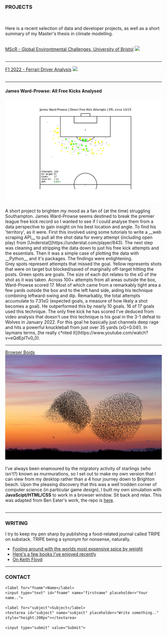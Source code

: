 ### PROJECTS

<br><br>
Here is a recent selection of data and developer projects, as well as a short summary of my Master's thesis in climate modelling.
<br><br>

[MScR - Global Environtmental Challenges, University of Bristol](/pdf/bridge_retreat_slides_AL.pdf)
<img src="images/dummy_thumbnail.jpg?raw=true"/>
<br><br>

---
[F1 2022 - Ferrari Driver Analysis](https://substack.com/home/post/p-132087612)
<img src="images/dummy_thumbnail.jpg?raw=true"/>
<br><br>

---
#### James Ward-Prowse: All Free Kicks Analysed
<img src="images/JWP_FKS.jpg?raw=true"/>
<br><br>
A short project to brighten my mood as a fan of (at the time) struggling Southampton. James Ward-Prowse seems destined to break the premier league free kick record so I wanted to see if I could analyse them from a data perspective to gain insight on his best location and angle. To find his 'territory', as it were. First this involved using some tutorials to write a __web scraping API__ to pull all the shot data for every attempt (including open play) from [Understat](https://understat.com/player/843). The next step was cleaning and stripping the data down to just his free kick attempts and the essentials. Then it was a simple case of plotting the data with __Python__ and it's packages. The findings were enlightening.
<br>
Grey spots represent attempts that missed the goal. Yellow represents shots that were on target but blocked/saved of marginally off-target hitting the posts. Green spots are goals. The size of each dot relates to the xG of the shot as it was taken. Across 100+ attempts from all areas outside the box, Ward-Prowse scored 17. Most of which came from a remarkably tight area a few yards outside the box and to the left hand side, aiding his technique combining leftward-swing and dip. Remarkably, the total attempts accumulate to 7.31xG (expected goals, a measure of how likely a shot becomes a goal). He outperformed this by nearly 10 goals. 16 of 17 goals used this technique. The only free kick he has scored I've deduced from video analysis that doesn't use this technique is his goal in the 3-1 defeat to Wolves in January 2022. For this goal he basically just channels deep rage and hits a powerful knuckleball from just over 35 yards (xG=0.04!). In laymans terms, [he really c*nted it](https://www.youtube.com/watch?v=eQdEplTv0_0).

---
[Browser Boids](https://andylyfo.github.io/boids/)
<img src="images/murmuration.jpg?raw=true"/>
<br><br>
I've always been enamoured by the migratory activity of starlings (who isn't?) known as murmurations, so I set out to make my own version that I can view from my desktop rather than a 4 hour journey down to Brighton beach. Upon the pleasing discovery that this was a well trodden corner of computer science (in particular game design), I built my own simulation with __JavaScipt/HTML/CSS__ to work in a browser window. Sit back and relax. This was adapted from Ben Eater's work, the repo is [here](https://github.com/andylyfo/boids).
<br><br>

---

### WRITING

I try to keep my pen sharp by publishing a food-related journal called TRIPE on substack. TRIPE being a synonym for nonsense, naturally.

- [Fooling around with the worlds most expensive spice by weight](https://open.substack.com/pub/tripeblog/p/on-paella-saffron-and-the-pulp-fiction?r=lg3sj&utm_campaign=post&utm_medium=web)
- [Here's a few books I've enjoyed recently](https://open.substack.com/pub/tripeblog/p/heres-a-few-books-i-enjoyed-recently?r=lg3sj&utm_campaign=post&utm_medium=web)
- [On Keith Floyd](https://open.substack.com/pub/tripeblog/p/on-floyd-on?r=lg3sj&utm_campaign=post&utm_medium=web)

---

### CONTACT

<div class="container">
  <form action="action_page.php">

    <label for="fname">Name</label>
    <input type="text" id="fname" name="firstname" placeholder="Your name..">

    <label for="subject">Subject</label>
    <textarea id="subject" name="subject" placeholder="Write something.." style="height:200px"></textarea>

    <input type="submit" value="Submit">

  </form>
</div>